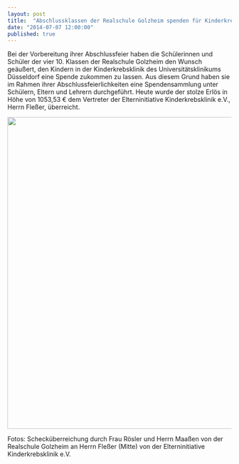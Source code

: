 ```yaml
---
layout: post
title:  "Abschlussklassen der Realschule Golzheim spenden für Kinderkrebsklinik"
date: "2014-07-07 12:00:00"
published: true
---
```


Bei der Vorbereitung ihrer Abschlussfeier haben die Schülerinnen und Schüler der vier 10. Klassen der Realschule Golzheim den Wunsch geäußert, den Kindern in der Kinderkrebsklinik des Universitätsklinikums Düsseldorf eine Spende zukommen zu lassen. Aus diesem Grund haben sie im Rahmen ihrer Abschlussfeierlichkeiten eine Spendensammlung unter Schülern, Eltern und Lehrern durchgeführt. Heute wurde der stolze Erlös in Höhe von 1053,53 € dem Vertreter der Elterninitiative Kinderkrebsklinik e.V., Herrn Fleßer, überreicht.

<p><img src="{{site.url}}pics/2014/07/07/20140707Kinderkrebsklinik.jpg" width="700"></p>

Fotos: Schecküberreichung durch Frau Rösler und Herrn Maaßen von der Realschule Golzheim an Herrn Fleßer (Mitte) von der Elterninitiative Kinderkrebsklinik e.V. 
